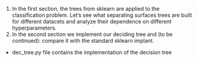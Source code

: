 1. In the first section, the trees from sklearn are applied to the classification problem. Let’s see what separating surfaces trees are built for different datacets and analyze their dependence on different hyperparameters.
2. In the second section we implement our deciding tree and (to be continued): compare it with the standard sklearn implant.

+ dec_tree.py file сontains the implementation of the decision tree
